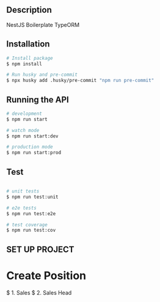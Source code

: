 
[circleci-image]: https://img.shields.io/circleci/build/github/nestjs/nest/master?token=abc123def456
[circleci-url]: https://circleci.com/gh/nestjs/nest

 
## Description

NestJS Boilerplate TypeORM

## Installation

```bash
# Install package
$ npm install

# Run husky and pre-commit
$ npx husky add .husky/pre-commit "npm run pre-commit"
```

## Running the API

```bash
# development
$ npm run start

# watch mode
$ npm run start:dev

# production mode
$ npm run start:prod
```

## Test

```bash

# unit tests
$ npm run test:unit

# e2e tests
$ npm run test:e2e

# test coverage
$ npm run test:cov
```

## SET UP PROJECT

# Create Position
$ 1. Sales
$ 2. Sales Head
